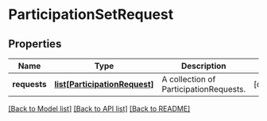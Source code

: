 # ParticipationSetRequest

## Properties
Name | Type | Description | Notes
------------ | ------------- | ------------- | -------------
**requests** | [**list[ParticipationRequest]**](ParticipationRequest.md) | A collection of ParticipationRequests. | [optional] 

[[Back to Model list]](../README.md#documentation-for-models) [[Back to API list]](../README.md#documentation-for-api-endpoints) [[Back to README]](../README.md)


